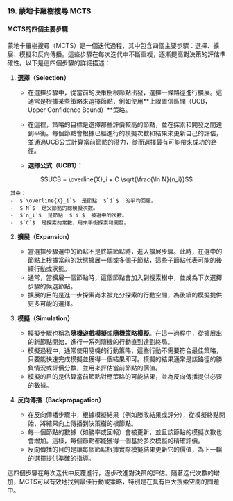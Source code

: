 ### 19. **蒙地卡羅樹搜尋 MCTS**

#### MCTS的四個主要步驟

蒙地卡羅樹搜尋（MCTS）是一個迭代過程，其中包含四個主要步驟：選擇、擴展、模擬和反向傳播。這些步驟在每次迭代中不斷重複，逐漸提高對決策的評估準確性。以下是這四個步驟的詳細描述：

1. **選擇（Selection）**
   - 在選擇步驟中，從當前的決策樹根節點出發，選擇一條路徑進行擴展。這通常是根據某些策略來選擇節點，例如使用**上限置信區間（UCB，Upper Confidence Bound）**策略。
   - 在這裡，策略的目標是選擇那些評價較高的節點，並在探索和開發之間達到平衡。每個節點會根據已經進行的模擬次數和結果來更新自己的評估，並通過UCB公式計算當前節點的潛力，從而選擇最有可能帶來成功的路徑。

   - **選擇公式（UCB1）：**
     
```math
UCB = \overline{X}_i + C \sqrt{\frac{\ln N}{n_i}}
```

     其中：
     -  $`\overline{X}_i`$  是節點  $`i`$  的平均回報。
     -  $`N`$  是父節點的總模擬次數。
     -  $`n_i`$  是節點  $`i`$  被選中的次數。
     -  $`C`$  是探索的常數，用來平衡探索和開發。

2. **擴展（Expansion）**
   - 當選擇步驟選中的節點不是終端節點時，進入擴展步驟。此時，在選中的節點上根據當前的狀態擴展一個或多個子節點，這些子節點代表可能的後續行動或狀態。
   - 通常，當擴展一個節點時，這個節點會加入到搜索樹中，並成為下次選擇步驟的候選節點。
   - 擴展的目的是進一步探索尚未被充分探索的行動空間，為後續的模擬提供更多可能的選擇。

3. **模擬（Simulation）**
   - 模擬步驟也稱為**隨機遊戲模擬**或**隨機策略模擬**。在這一過程中，從擴展出的新節點開始，進行一系列隨機的行動直到達到終局。
   - 模擬過程中，通常使用隨機的行動策略，這些行動不需要符合最佳策略，只要能快速完成模擬並獲得一個結果即可。模擬的結果通常是該路徑的勝負情況或評價分數，並用來評估當前節點的價值。
   - 模擬的目的是估算當前節點對應策略的可能結果，並為反向傳播提供必要的數據。

4. **反向傳播（Backpropagation）**
   - 在反向傳播步驟中，根據模擬結果（例如勝敗結果或評分），從模擬終點開始，將結果向上傳播到決策樹的根節點。
   - 每一個節點的數據（如勝率或回報）會被更新，並且該節點的模擬次數也會增加。這樣，每個節點都能獲得一個基於多次模擬的精確評價。
   - 反向傳播的目的是讓每個節點根據實際模擬結果更新它的價值，為下一輪的選擇提供準確的指導。

這四個步驟在每次迭代中反覆進行，逐步改進對決策的評估。隨著迭代次數的增加，MCTS可以有效地找到最佳行動或策略，特別是在具有巨大搜索空間的問題中。
